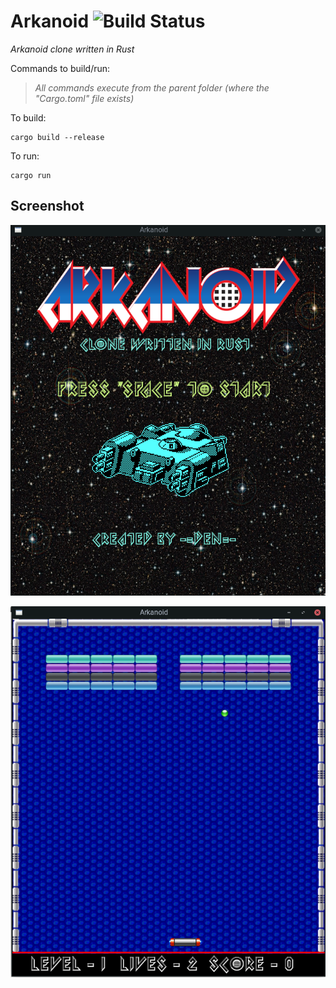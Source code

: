# Arkanoid ![Build Status](https://github.com/denix666/arkanoid/actions/workflows/rust.yml/badge.svg)

_Arkanoid clone written in Rust_

Commands to build/run:

>_All commands execute from the parent folder (where the "Cargo.toml" file exists)_

To build: 
```shell
cargo build --release
```

To run: 
```shell
cargo run
```
## Screenshot
![intro](screenshots/intro.png)

![gameplay1](screenshots/gameplay1.png)